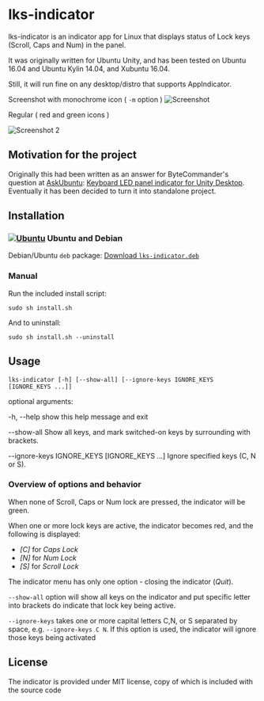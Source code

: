 # lks-indicator

lks-indicator is an indicator app for Linux that displays status of Lock keys (Scroll, Caps and Num) in the panel.

It was originally written for Ubuntu Unity, and has been tested on Ubuntu 16.04 and Ubuntu Kylin 14.04, and Xubuntu 16.04.

Still, it will run fine on any desktop/distro that supports AppIndicator.

Screenshot with monochrome icon ( `-m` option )
![Screenshot](http://i.imgur.com/wJ23PwZ.png)

Regular ( red and green icons )

![Screenshot 2](http://i.imgur.com/9FmG65T.png)

## Motivation for the project

Originally this had been written as an answer for ByteCommander's question at [AskUbuntu](http://askubuntu.com): [Keyboard LED panel indicator for Unity Desktop](http://askubuntu.com/q/796985/295286). Eventually it has been decided to turn it into standalone project.


## Installation

### [![Ubuntu](https://www.pylint.org/assets/img/ubuntu.png)](https://ubuntu.com) Ubuntu and Debian

Debian/Ubuntu `deb` package: [Download `lks-indicator.deb`](https://github.com/SergKolo/lks-indicator/raw/master/debian/lks-indicator.deb)

### Manual

Run the included install script:

    sudo sh install.sh

And to uninstall:

    sudo sh install.sh --uninstall

## Usage

`lks-indicator [-h] [--show-all] [--ignore-keys IGNORE_KEYS [IGNORE_KEYS ...]]`


optional arguments:

  -h, --help            show this help message and exit

  --show-all            Show all keys, and mark switched-on keys by surrounding with brackets. 
                         

  --ignore-keys IGNORE_KEYS [IGNORE_KEYS ...]
                        Ignore specified keys (C, N or S). 

### Overview of options and behavior

When none of Scroll, Caps or Num lock are pressed, the indicator will be green.

When one or more lock keys are active, the indicator becomes red, and the following is displayed:

- *\[C\]* for *Caps Lock*
- *\[N\]* for *Num Lock*
- *\[S\]* for *Scroll Lock*



The indicator menu has only one option - closing the indicator (*Quit*).

`--show-all` option will show all keys on the indicator and put specific letter into 
brackets do indicate that lock key being active.


`--ignore-keys` takes one or more capital letters C,N, or S separated by space, e.g. 
`--ignore-keys C N`. If this option is used, the indicator will ignore those keys being
activated 

## License

The indicator is provided under MIT license, copy of which is included with the source code
